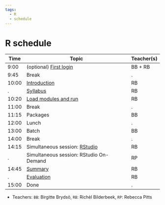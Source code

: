 ```yaml
---
tags:
  - R
  - schedule
---
```


# R schedule

Time  | Topic                                        | Teacher(s)
------|----------------------------------------------|-----------
9:00  | (optional) [First login](../common/login.md) | BB + RB
9:45  | Break                                        | .
10:00 | [Introduction](intro/README.md)              | RB
.     | [Syllabus](intro/README.md)                  | RB
10:20 | [Load modules and run](load_run.md)          | RB
11:00 | Break                                        | .
11:15 | Packages                                     | BB
12:00 | Lunch                                        | .
13:00 | Batch                                        | BB
14:00 | Break                                        | .
14:15 | Simultaneous session: [RStudio](rstudio.md)  | RB
.     | Simultaneous session: RStudio On-Demand      | RP
14:45 | [Summary](summary/README.md)                 | RB
.     | [Evaluation](evaluation.md)                  | RB
15:00 | Done                                         | .

- Teachers: `BB`: Birgitte Brydsö, `RB`: Richèl Bilderbeek, `RP`: Rebecca Pitts
